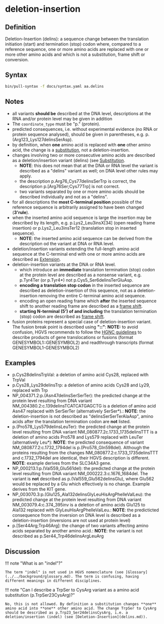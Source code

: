 # deletion-insertion

## Definition

Deletion-Insertion (delins): a sequence change between the translation initiation (start) and termination (stop) codon where, compared to a reference sequence, one or more amino acids are replaced with one or more other amino acids and which is not a substitution, frame shift or conversion.

## Syntax

```sh exec="true"
bin/pull-syntax -f docs/syntax.yaml aa.delins
```

## Notes

- all variants **should be** described at the DNA level, descriptions at the RNA and/or protein level may be given in addition
- The `coordinate_type` must be "p." (protein).
- predicted consequences, i.e. without experimental evidence (no RNA or protein sequence analysed), should be given in parentheses, e.g. p.(Arg123_Lys127delinsSerAsp).
- by definition, when **one** amino acid is replaced with **one** other amino acid, the change is a [substitution](substitution.md), not a deletion-insertion.
- changes involving two or more consecutive amino acids are described as a deletion/insertion variant (delins) (see [Substitution](substitution.md).
  - **NOTE**: this does not mean that at the DNA or RNA level the variant is described as a "delins" variant as well; on DNA level other rules may apply.
  - the description p.Arg76_Cys77delinsSerTrp is correct, the description p.[Arg76Ser;Cys77Trp] is not correct.
  - two variants separated by one or more amino acids should be described individually and not as a "delins".
- for all descriptions the **most C-terminal position** possible of the reference sequence is arbitrarily assigned to have been changed (**3'rule**).
- when the inserted amino acid sequence is large the insertion may be described by its length, e.g. p.Lys2_Leu3insX[34] (open reading frame insertion) or p.Lys2_Leu3insTer12 (translation stop in inserted sequence).
  - **NOTE**: the inserted amino acid sequence can be derived from the description od the variant at DNA or RNA level.
- deletion/insertion variants extending the full-length amino acid sequence at the C-terminal end with one or more amino acids are described as [Extension](extension.md).
- deletion-insertion variants at the DNA or RNA level.
  - which introduce an **immediate** translation termination (stop) codon at the protein level are described as a nonsense variant, e.g. p.Tyr4Ter (or p.Tyr4\*) not p.Cys5_Ser6delinsTerGluAsp.
  - **encoding a translation stop codon** in the inserted sequence are described as deletion-insertion of this sequence, not as a deletion-insertion removing the entire C-terminal amino acid sequence.
  - encoding an open reading frame which **after** the inserted sequence shift to another reading frame are described as a [frame shift](frameshift.md).
  - **starting N-terminal (5') of and including** the translation termination (stop) codon are described as [frame shift](frameshift.md).
- fusion proteins represent a special case of deletion-insertion variant. The fusion break point is described using **"::"**: **NOTE:** to avoid confusion, HGVS recommends to follow the [HGNC guidelines](https://www.genenames.org/about/guidelines/) to describe products of gene translocations or fusions (format GENESYMBOL1::GENESYMBOL2) and readthrough transcripts (format GENESYMBOL1-GENESYMBOL2)

## Examples

- p.Cys28delinsTrpVal: a deletion of amino acid Cys28, replaced with TrpVal
- p.Cys28_Lys29delinsTrp: a deletion of amino acids Cys28 and Ly29, replaced with Trp
- NP_004371.2:p.(Asn47delinsSerSerTer): the predicted change at the protein level resulting from DNA variant NM_004380.2:c.139delinsTCATCATGAGCTG is a deletion of amino acid Asn47 replaced with SerSerTer (alternatively SerSer\*).: **NOTE**: the deletion-insertion is not described as "delinsSerSerTerAlaAsp", amino acids after the translation termination codon are **not** listed.
- p.(Pro578_Lys579delinsLeuTer): the predicted change at the protein level resulting from DNA variant NM_080877.2c.1733_1735delinsTTT is a deletion of amino acids Pro578 and Lys579 replaced with LeuTer (alternatively Leu\*): **NOTE**: the predicted consequence of variant NM_080877.2:c.1732_1794del is p.(Pro578_Gln598del). Although the proteins resulting from the changes NM_080877.2:c.1733_1735delinsTTT and c.1732_1794del are identical, their HGVS description is different. **NOTE**: example derives from the SLC34A3 gene.
- NP_000213.1:p.(Val559_Glu561del): the predicted change at the protein level resulting from DNA variant NM_000222.3:c.1676_1684del. The variant is **not** described as p.(Val559_Glu562delinsGlu), where Glu562 would be replaced by a Glu which effectively is no change. Example derives from the KIT gene.
- NP_003070.3:p.(Glu125_Ala132delinsGlyLeuHisArgPheIleValLeu): the predicted change at the protein level resulting from DNA variant NM_003079.4:c.374_395inv is a deletion of amino acids Glu125 to Ala132 replaced with GlyLeuHisArgPheIleValLeu.: **NOTE**: the predicticted consequence from the inversion on DNA level is described as a deletion-insertion (inversions are not used at protein level)
- p.[Ser44Arg;Trp46Arg]: the change of two variants affecting amino acids separated by another amino acid.: **NOTE**: the variant is not described as p.Ser44_Trp46delinsArgLeuArg

## Discussion

!!! note "What is an "indel"?"

    The term "indel" is not used in HGVS nomenclature (see [Glossary](../../background/glossary.md). The term is confusing, having different meanings in different disciplines.

!!! note "Can I describe a TrpSer to CysArg variant as a amino acid substitution (p.TrpSer23CysArg)?"

    No, this is not allowed. By definition a substitution changes **one** amino acid into **one** other amino acid. The change TrpSer to CysArg should be described as p.Trp23_Ser24delinsCysArg, i.e. a deletion/insertion (indel) (see [Deletion-Insertion](delins.md)).
